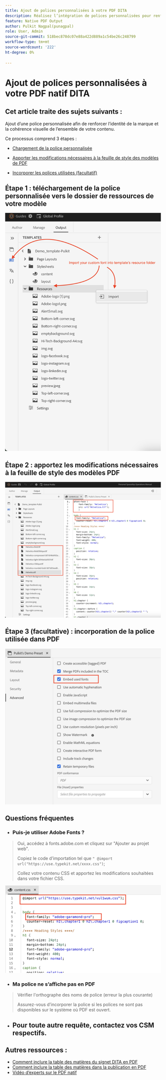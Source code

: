 ```yaml
---
title: Ajout de polices personnalisées à votre PDF DITA
description: Réalisez l’intégration de polices personnalisées pour renforcer l’identité de la marque et la cohérence visuelle de tout votre contenu dans les PDF DITA natifs.
feature: Native PDF Output
author: Pulkit Nagpal(punagpal)
role: User, Admin
source-git-commit: 518bec870dc07e88a422d889a1c54be26c248799
workflow-type: tm+mt
source-wordcount: '222'
ht-degree: 0%

---
```


# Ajout de polices personnalisées à votre PDF natif DITA

## Cet article traite des sujets suivants :

Ajout d’une police personnalisée afin de renforcer l’identité de la marque et la cohérence visuelle de l’ensemble de votre contenu.

Ce processus comprend 3 étapes :

- [Chargement de la police personnalisée](#step-1--upload-the-custom-font-to-the-resource-folder-of-your-template)
- [Apporter les modifications nécessaires à la feuille de style des modèles de PDF](#step-2--make-necessary-changes-in-pdf-templatess-stylesheet)

- [Incorporer les polices utilisées (facultatif)](#step-3-optional--embed-used-font-in-pdf)

## Étape 1 : téléchargement de la police personnalisée vers le dossier de ressources de votre modèle

![Chargement et importation de polices personnalisées ](../assets/publishing/custom-font1.png)

## Étape 2 : apportez les modifications nécessaires à la feuille de style des modèles PDF

![Police face dans la feuille de style du modèle du PDF ](../assets/publishing/custom-font2.png)

## Étape 3 (facultative) : incorporation de la police utilisée dans PDF

![Intégration de polices personnalisées dans le PDF DITA ](../assets/publishing/custom-font3.png)

## Questions fréquentes

- ### Puis-je utiliser Adobe Fonts ?

> Oui, accédez à fonts.adobe.com et cliquez sur &quot;Ajouter au projet web&quot;.
> 
> Copiez le code d’importation tel que `" @import url("https://use.typekit.net/xxxx.css")`;
>
> Collez votre contenu CSS et apportez les modifications souhaitées dans votre fichier CSS.

![ Utilisation de la police adobe dans le PDF DITA](../assets/publishing/custom-font4.png)


- ### Ma police ne s’affiche pas en PDF

> Vérifier l&#39;orthographe des noms de police (erreur la plus courante)
>
> Assurez-vous d’incorporer la police si les polices ne sont pas disponibles sur le système où PDF est ouvert.

- ## Pour toute autre requête, contactez vos CSM respectifs.


## Autres ressources :

- [Comment inclure la table des matières du signet DITA en PDF](./how-to-include-bookmap-toc-in-pdf-publishing.md)
- [Comment inclure la table des matières dans la publication en PDF](./how-to-include-bookmap-toc-in-pdf-publishing.md)
- [Vidéo d’experts sur le PDF natif](../../expert-sessions/native-pdf-publishing-eamples-part1-june2023.md)